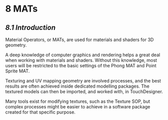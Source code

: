 # 8 MATs

## *8.1 Introduction*

Material Operators, or MATs, are used for materials and shaders for 3D geometry.

A deep knowledge of computer graphics and rendering helps a great deal when working with materials and shaders. Without this knowledge, most users will be restricted to the basic settings of the Phong MAT and Point Sprite MAT.

Texturing and UV mapping geometry are involved processes, and the best results are often achieved inside dedicated modelling packages. The textured models can then be imported, and worked with, in TouchDesigner. 

Many tools exist for modifying textures, such as the Texture SOP, but complex processes might be easier to achieve in a software package created for that specific purpose.